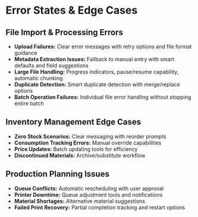 # Error States & Edge Cases

## File Import & Processing Errors
- **Upload Failures:** Clear error messages with retry options and file format guidance
- **Metadata Extraction Issues:** Fallback to manual entry with smart defaults and field suggestions
- **Large File Handling:** Progress indicators, pause/resume capability, automatic chunking
- **Duplicate Detection:** Smart duplicate detection with merge/replace options
- **Batch Operation Failures:** Individual file error handling without stopping entire batch

## Inventory Management Edge Cases
- **Zero Stock Scenarios:** Clear messaging with reorder prompts
- **Consumption Tracking Errors:** Manual override capabilities
- **Price Updates:** Batch updating tools for efficiency
- **Discontinued Materials:** Archive/substitute workflow

## Production Planning Issues
- **Queue Conflicts:** Automatic rescheduling with user approval
- **Printer Downtime:** Queue adjustment tools and notifications
- **Material Shortages:** Alternative material suggestions
- **Failed Print Recovery:** Partial completion tracking and restart options
